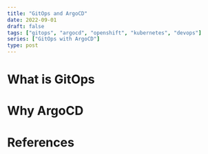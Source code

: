 ```yaml
---
title: "GitOps and ArgoCD"
date: 2022-09-01
draft: false
tags: ["gitops", "argocd", "openshift", "kubernetes", "devops"]
series: ["GitOps with ArgoCD"]
type: post
---
```


# What is GitOps

# Why ArgoCD

# References